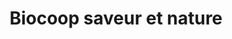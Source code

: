---
title: "Biocoop saveur et nature"
url: /gradignan/biocoop-saveur-et-nature/
shop: Supermarkt
---